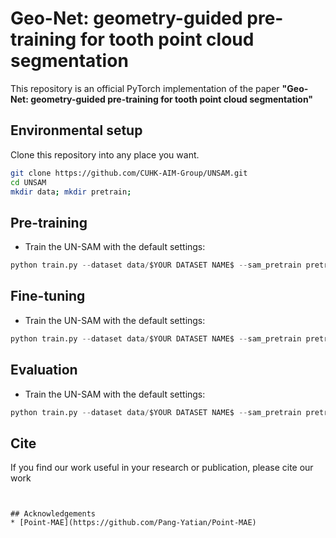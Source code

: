 # Geo-Net: geometry-guided pre-training for tooth point cloud segmentation
This repository is an official PyTorch implementation of the paper **"Geo-Net: geometry-guided pre-training for tooth point cloud segmentation"**


## Environmental setup
Clone this repository into any place you want.
```bash
git clone https://github.com/CUHK-AIM-Group/UNSAM.git
cd UNSAM
mkdir data; mkdir pretrain;
```
## Pre-training 
* Train the UN-SAM with the default settings:
```python
python train.py --dataset data/$YOUR DATASET NAME$ --sam_pretrain pretrain/$SAM CHECKPOINT$
```

## Fine-tuning 
* Train the UN-SAM with the default settings:
```python
python train.py --dataset data/$YOUR DATASET NAME$ --sam_pretrain pretrain/$SAM CHECKPOINT$

```

## Evaluation 
* Train the UN-SAM with the default settings:
```python
python train.py --dataset data/$YOUR DATASET NAME$ --sam_pretrain pretrain/$SAM CHECKPOINT$

```

## Cite
If you find our work useful in your research or publication, please cite our work
```


## Acknowledgements
* [Point-MAE](https://github.com/Pang-Yatian/Point-MAE)
